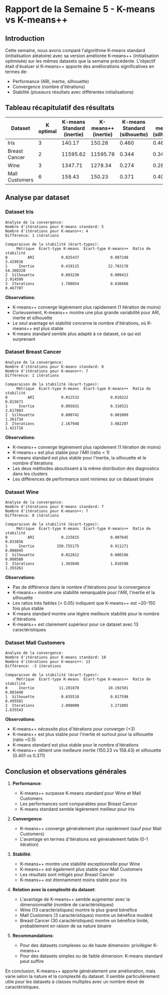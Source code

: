 # Rapport de la Semaine 5 - K-means vs K-means++

## Introduction

Cette semaine, nous avons comparé l'algorithme K-means standard (initialisation aléatoire) avec sa version améliorée K-means++ (initialisation optimisée) sur les mêmes datasets que la semaine précédente. L'objectif était d'évaluer si K-means++ apporte des améliorations significatives en termes de:
- Performance (ARI, inertie, silhouette)
- Convergence (nombre d'itérations)
- Stabilité (plusieurs résultats avec différentes initialisations)

## Tableau récapitulatif des résultats

| Dataset | K optimal | K-means Standard (inertie) | K-means++ (inertie) | K-means Standard (silhouette) | K-means++ (silhouette) | Itérations Standard | Itérations K-means++ |
|---------|-----------|----------------------------|---------------------|-------------------------------|------------------------|---------------------|----------------------|
| Iris | 3 | 140.17 | 150.28 | 0.460 | 0.463 | 5.8 | 4.2 |
| Breast Cancer | 2 | 11595.62 | 11595.78 | 0.344 | 0.344 | 7.8 | 7.0 |
| Wine | 3 | 1347.71 | 1278.34 | 0.274 | 0.285 | 6.8 | 5.6 |
| Mall Customers | 6 | 158.43 | 150.23 | 0.371 | 0.401 | 8.0 | 8.2 |

## Analyse par dataset

### Dataset Iris

```
Analyse de la convergence:
Nombre d'itérations pour K-means standard: 5
Nombre d'itérations pour K-means++: 4
Différence: 1 itérations

Comparaison de la stabilité (écart-types):
     Métrique  Écart-type K-means  Écart-type K-means++  Ratio de stabilité
0         ARI            0.025437              0.087248            3.429916
1     Inertie            0.419115             22.783178           54.360228
2  Silhouette            0.003230              0.009413            2.914599
3  Iterations            1.788854              0.836660            0.467707
```

**Observations**:
- K-means++ converge légèrement plus rapidement (1 itération de moins)
- Curieusement, K-means++ montre une plus grande variabilité pour ARI, inertie et silhouette
- Le seul avantage en stabilité concerne le nombre d'itérations, où K-means++ est plus stable
- K-means standard semble plus adapté à ce dataset, ce qui est surprenant

### Dataset Breast Cancer

```
Analyse de la convergence:
Nombre d'itérations pour K-means standard: 8
Nombre d'itérations pour K-means++: 7
Différence: 1 itérations

Comparaison de la stabilité (écart-types):
     Métrique  Écart-type K-means  Écart-type K-means++  Ratio de stabilité
0         ARI            0.012532              0.010222            0.815671
1     Inertie            0.085831              0.310521            3.617803
2  Silhouette            0.000741              0.001009            1.361734
3  Iterations            2.167948              3.082207            1.421716
```

**Observations**:
- K-means++ converge légèrement plus rapidement (1 itération de moins)
- K-means++ est plus stable pour l'ARI (ratio < 1)
- K-means standard est plus stable pour l'inertie, la silhouette et le nombre d'itérations
- Les deux méthodes aboutissent à la même distribution des diagnostics dans les clusters
- Les différences de performance sont minimes sur ce dataset binaire

### Dataset Wine

```
Analyse de la convergence:
Nombre d'itérations pour K-means standard: 7
Nombre d'itérations pour K-means++: 7
Différence: 0 itérations

Comparaison de la stabilité (écart-types):
     Métrique  Écart-type K-means  Écart-type K-means++  Ratio de stabilité
0         ARI            0.225815              0.007645            0.033856
1     Inertie          150.755175              0.911271            0.006045
2  Silhouette            0.022812              0.000196            0.008580
3  Iterations            1.303840              1.816590            1.393261
```

**Observations**:
- Pas de différence dans le nombre d'itérations pour la convergence
- K-means++ montre une stabilité remarquable pour l'ARI, l'inertie et la silhouette
- Les ratios très faibles (< 0.05) indiquent que K-means++ est ~20-150 fois plus stable
- K-means standard montre une légère meilleure stabilité pour le nombre d'itérations
- K-means++ est clairement supérieur pour ce dataset avec 13 caractéristiques

### Dataset Mall Customers

```
Analyse de la convergence:
Nombre d'itérations pour K-means standard: 10
Nombre d'itérations pour K-means++: 13
Différence: -3 itérations

Comparaison de la stabilité (écart-types):
     Métrique  Écart-type K-means  Écart-type K-means++  Ratio de stabilité
0     Inertie           11.281878             10.192501            0.903440
1  Silhouette            0.035510              0.017598            0.495581
2  Iterations            2.000000              3.271085            1.635543
```

**Observations**:
- K-means++ nécessite plus d'itérations pour converger (+3)
- K-means++ est plus stable pour l'inertie et surtout pour la silhouette (ratio ~0.5)
- K-means standard est plus stable pour le nombre d'itérations
- K-means++ obtient une meilleure inertie (150.23 vs 158.43) et silhouette (0.401 vs 0.371)

## Conclusion et observations générales

1. **Performance**:
   - K-means++ surpasse K-means standard pour Wine et Mall Customers
   - Les performances sont comparables pour Breast Cancer
   - K-means standard semble légèrement meilleur pour Iris

2. **Convergence**:
   - K-means++ converge généralement plus rapidement (sauf pour Mall Customers)
   - L'avantage en termes d'itérations est généralement faible (0-1 itération)

3. **Stabilité**:
   - K-means++ montre une stabilité exceptionnelle pour Wine
   - K-means++ est également plus stable pour Mall Customers
   - Les résultats sont mitigés pour Breast Cancer
   - K-means++ est étonnamment moins stable pour Iris

4. **Relation avec la complexité du dataset**:
   - L'avantage de K-means++ semble augmenter avec la dimensionnalité (nombre de caractéristiques)
   - Wine (13 caractéristiques) montre le plus grand bénéfice
   - Mall Customers (3 caractéristiques) montre un bénéfice modéré
   - Breast Cancer (30 caractéristiques) montre un bénéfice limité, probablement en raison de sa nature binaire

5. **Recommandations**:
   - Pour des datasets complexes ou de haute dimension: privilégier K-means++
   - Pour des datasets simples ou de faible dimension: K-means standard peut suffire
   
En conclusion, K-means++ apporte généralement une amélioration, mais varie selon la nature et la complexité du dataset. Il semble particulièrement utile pour les datasets à classes multiples avec un nombre élevé de caractéristiques.